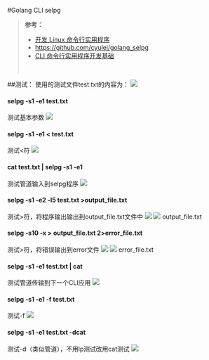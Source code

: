 #Golang CLI selpg

>__参考：__
>- [开发 Linux 命令行实用程序](https://www.ibm.com/developerworks/cn/linux/shell/clutil/index.html)
>- https://github.com/cyulei/golang_selpg
>- [CLI 命令行实用程序开发基础](https://pmlpml.github.io/ServiceComputingOnCloud/ex-cli-basic)
> <br/>
##测试：
使用的测试文件test.txt的内容为：
![](srcshot/测试文件.jpg)
#### selpg -s1 -e1 test.txt
测试基本参数
![](srcshot/1.jpg)
#### selpg -s1 -e1 < test.txt
测试<符
![](srcshot/2.jpg)
#### cat test.txt | selpg -s1 -e1
测试管道输入到selpg程序
![](srcshot/3.jpg)
#### selpg -s1 -e2 -l5 test.txt >output_file.txt
测试>符，将程序输出输出到output_file.txt文件中
![](srcshot/4.1.jpg)
![](srcshot/4.2.jpg)
output_file.txt
#### selpg -s10 -x > output_file.txt 2>error_file.txt
测试>符，将错误输出到error文件
![](srcshot/6.1.jpg)
![](srcshot/6.2.jpg)
error_file.txt
#### selpg -s1 -e1 test.txt | cat
测试管道传输到下一个CLI应用
![](srcshot/9.jpg)
#### selpg -s1 -e1 -f test.txt
测试-f
![](srcshot/换页符.jpg)
#### selpg -s1 -e1 test.txt -dcat
测试-d（类似管道），不用lp测试改用cat测试
![](srcshot/_d.jpg)

